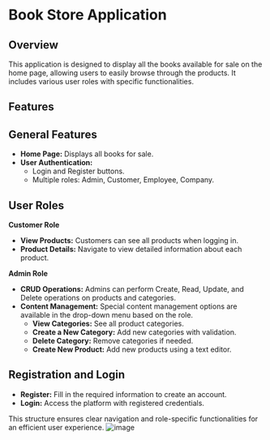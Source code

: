 # Book Store Application
## Overview
This application is designed to display all the books available for sale on the home page, allowing users to easily browse through the products. It includes various user roles with specific functionalities.

## Features
## General Features
* **Home Page:** Displays all books for sale.
* **User Authentication:**
  * Login and Register buttons.
  * Multiple roles: Admin, Customer, Employee, Company.
## User Roles
**Customer Role**
* **View Products:** Customers can see all products when logging in.
* **Product Details:** Navigate to view detailed information about each product.
  
**Admin Role**
* **CRUD Operations:** Admins can perform Create, Read, Update, and Delete operations on products and categories.
* **Content Management:** Special content management options are available in the drop-down menu based on the role.
  * **View Categories:** See all product categories.
  * **Create a New Category:** Add new categories with validation.
  * **Delete Category:** Remove categories if needed.
  * **Create New Product:** Add new products using a text editor.
## Registration and Login
* **Register:** Fill in the required information to create an account.
* **Login:** Access the platform with registered credentials.

This structure ensures clear navigation and role-specific functionalities for an efficient user experience.
![image](https://github.com/user-attachments/assets/6040c306-1540-485a-9f5f-e49ad576e9a2)
